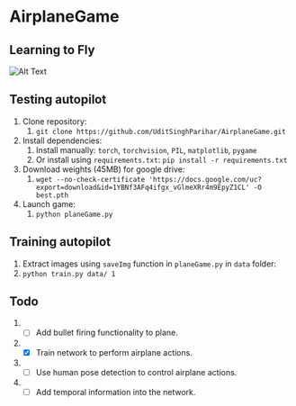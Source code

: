 # AirplaneGame

## Learning to Fly

![Alt Text](asset/long.gif)


## Testing autopilot  
1. Clone repository:    
	1. `git clone https://github.com/UditSinghParihar/AirplaneGame.git`  
2. Install dependencies:  
	1. Install manually: `torch`, `torchvision`, `PIL`, `matplotlib`, `pygame`   
	2. Or install using `requirements.txt`: `pip install -r requirements.txt`  
3. Download weights (45MB) for google drive:  
	1. `wget --no-check-certificate 'https://docs.google.com/uc?export=download&id=1YBNf3AFq4ifgx_vGlmeXRr4m9EpyZ1CL' -O best.pth`  
4. Launch game:  
	1. `python planeGame.py`  


## Training autopilot  
1. Extract images using `saveImg` function in `planeGame.py` in `data` folder:  
2. `python train.py data/ 1`  


## Todo

1. - [ ] Add bullet firing functionality to plane.  
2. - [x] Train network to perform airplane actions.  
3. - [ ] Use human pose detection to control airplane actions.  
4. - [ ] Add temporal information into the network.  